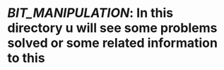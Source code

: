 # _BIT_MANIPULATION_: In this directory u will see some problems solved or some related information to this
